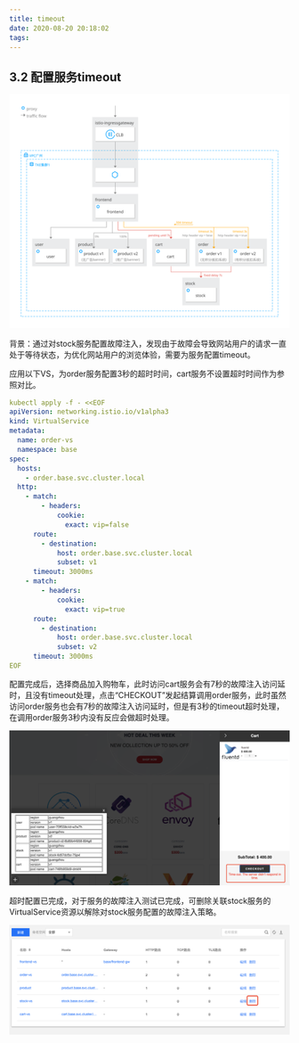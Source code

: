 ```yaml
---
title: timeout
date: 2020-08-20 20:18:02
tags:
---
```

## 3.2 配置服务timeout

![图3-2-1-order服务timeout 3s](../../images/netCommunication/3-2-1.svg 'image.png')


背景：通过对stock服务配置故障注入，发现由于故障会导致网站用户的请求一直处于等待状态，为优化网站用户的浏览体验，需要为服务配置timeout。

应用以下VS，为order服务配置3秒的超时时间，cart服务不设置超时时间作为参照对比。

```yaml
kubectl apply -f - <<EOF
apiVersion: networking.istio.io/v1alpha3
kind: VirtualService
metadata:
  name: order-vs
  namespace: base
spec:
  hosts:
    - order.base.svc.cluster.local
  http:
    - match:
        - headers:
            cookie:
              exact: vip=false
      route:
        - destination:
            host: order.base.svc.cluster.local
            subset: v1
      timeout: 3000ms
    - match:
        - headers:
            cookie:
              exact: vip=true
      route:
        - destination:
            host: order.base.svc.cluster.local
            subset: v2
      timeout: 3000ms
EOF
```

配置完成后，选择商品加入购物车，此时访问cart服务会有7秒的故障注入访问延时，且没有timeout处理，点击“CHECKOUT”发起结算调用order服务，此时虽然访问order服务也会有7秒的故障注入访问延时，但是有3秒的timeout超时处理，在调用order服务3秒内没有反应会做超时处理。

![图3-2-2-cart服务调用order服务timeout显示](../../images/netCommunication/3-2-2.png 'image.png')

超时配置已完成，对于服务的故障注入测试已完成，可删除关联stock服务的VirtualService资源以解除对stock服务配置的故障注入策略。

![图3-2-3-删除stock服务关联Virtual Service以取消故障注入配置](../../images/netCommunication/3-2-3.png 'image.png')
